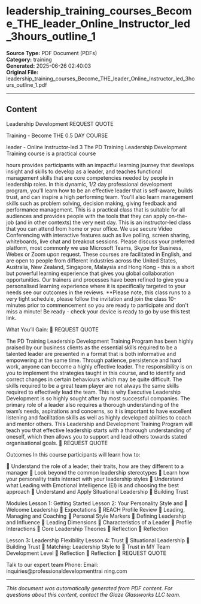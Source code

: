 ﻿# leadership_training_courses_Become_THE_leader_Online_Instructor_led_3hours_outline_1

**Source Type:** PDF Document (PDFs)  
**Category:** training  
**Generated:** 2025-06-26 02:40:03  
**Original File:** leadership_training_courses_Become_THE_leader_Online_Instructor_led_3hours_outline_1.pdf

---

## Content

Leadership
Development                                                          REQUEST QUOTE

Training -
Become THE
                                                                     0.5 DAY COURSE



leader - Online
Instructor-led 3
The PD Training Leadership Development Training course is a practical course

hours
provides participants with an impactful learning journey that develops insight
and skills to develop as a leader, and teaches functional management skills
that are core competencies needed by people in leadership roles.
In this dynamic, 1/2 day professional development program, you'll learn how
to be an effective leader that is self-aware, builds trust, and can inspire a high
performing team. You'll also learn management skills such as problem solving,
decision making, giving feedback and performance management.
This is a practical class that is suitable for all audiences and provides people
with the tools that they can apply on-the-job (and in other contexts) the very
next day.
This is an instructor-led class that you can attend from home or your office.
We use secure Video Conferencing with interactive features such as live
polling, screen sharing, whiteboards, live chat and breakout sessions. Please
discuss your preferred platform, most commonly we use Microsoft Teams,
Skype for Business, Webex or Zoom upon request.
These courses are facilitated in English, and are open to people from different
industries across the United States, Australia, New Zealand, Singapore,
Malaysia and Hong Kong - this is a short but powerful learning experience that
gives you global collaboration opportunities.
Our trainers and processes have been refined to give you a personalised
learning experience where it is specifically targeted to your needs see our
outcomes in the reviews.
**Please note, this class runs to a very tight schedule, please follow the
invitation and join the class 10-minutes prior to commencement so you are
ready to participate and don't miss a minute!
Be ready - check your device is ready to go by use this test link.




What You’ll Gain:
                                                                                     REQUEST QUOTE




The PD Training Leadership Development Training Program has been highly praised by our
business clients as the essential skills required to be a talented leader are presented in a
format that is both informative and empowering at the same time.
Through patience, persistence and hard work, anyone can become a highly effective leader.
The responsibility is on you to implement the strategies taught in this course, and to identify
and correct changes in certain behaviours which may be quite difficult. The skills required to
be a great team player are not always the same skills required to effectively lead the team.
This is why Executive Leadership Development is so highly sought after by most successful
companies.
The primary role of a leader also requires a thorough understanding of the team’s needs,
aspirations and concerns, so it is important to have excellent listening and facilitation skills
as well as highly developed abilities to coach and mentor others. This Leadership and
Development Training Program will teach you that effective leadership starts with a thorough
understanding of oneself, which then allows you to support and lead others towards
stated organisational goals.
                                                                         REQUEST QUOTE




Outcomes
In this course participants will learn how to:

      Understand the role of a leader, their traits, how are they different to a
       manager
      Look beyond the common leadership stereotypes
      Learn how your personality traits interact with your leadership styles
      Understand what Leading with Emotional Intelligence (EI) is and choosing the
       best approach
      Understand and Apply Situational Leadership
      Building Trust




Modules
 Lesson 1: Getting Started                Lesson 2: Your Personality Style and
    Welcome                              Leadership
    Expectations                             REACH Profile Review
    Leading, Managing and Coaching           Personal Style Markers
    Defining Leadership and Influence        Leading Dimensions
    Characteristics of a Leader              Profile Interactions
    Core Leadership Theories                 Reflection
    Reflection


 Lesson 3: Leadership Flexibility         Lesson 4: Trust
    Situational Leadership                   Building Trust
    Matching: Leadership Style to            Trust in MY Team
      Development Level                       Reflection
    Reflection
                               REQUEST QUOTE




Talk to our expert team
Phone:
Email:
inquiries@professionaldevelopmenttrai
ning.com

---

*This document was automatically generated from PDF content. For questions about this content, contact the Glaze Glassworks LLC team.*
